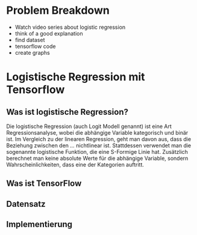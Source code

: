 # Problem Breakdown
- Watch video series about logistic regression
- think of a good explanation
- find dataset
- tensorflow code
- create graphs

# Logistische Regression mit Tensorflow

## Was ist logistische Regression?

Die logistische Regression (auch Logit Modell genannt) ist eine Art Regressionsanalyse, wobei die abhängige Variable
kategorisch und binär ist. Im Vergleich zu der linearen Regression, geht man davon aus, 
dass die Beziehung zwischen den *...* nichtlinear ist. Stattdessen verwendet man die sogenannte logistische Funktion, 
die eine S-Formige Linie hat. Zusätzlich berechnet man keine absolute Werte für die abhängige Variable, 
sondern Wahrscheinlichkeiten, dass eine der Kategorien auftritt.



## Was ist TensorFlow

## Datensatz

## Implementierung
